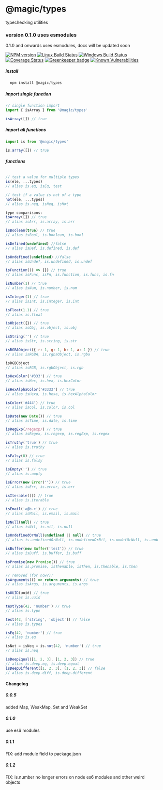# @magic/types

typechecking utilities

### version 0.1.0 uses esmodules
0.1.0 and onwards uses esmodules,
docs will be updated soon

[![NPM version][npm-image]][npm-url]
[![Linux Build Status][travis-image]][travis-url]
[![Windows Build Status][appveyor-image]][appveyor-url]
[![Coverage Status][coveralls-image]][coveralls-url]
[![Greenkeeper badge][greenkeeper-image]][greenkeeper-url]
[![Known Vulnerabilities][snyk-image]][snyk-url]

[npm-image]: https://img.shields.io/npm/v/@magic/types.svg
[npm-url]: https://www.npmjs.com/package/@magic/types
[travis-image]: https://api.travis-ci.org/magic/types.svg?branch=master
[travis-url]: https://travis-ci.org/magic/types
[appveyor-image]: https://img.shields.io/appveyor/ci/magic/types/master.svg
[appveyor-url]: https://ci.appveyor.com/project/magic/types/branch/master
[coveralls-image]: https://coveralls.io/repos/github/magic/types/badge.svg
[coveralls-url]: https://coveralls.io/github/magic/types
[greenkeeper-image]: https://badges.greenkeeper.io/magic/types.svg
[greenkeeper-url]: https://badges.greenkeeper.io/magic/types.svg
[snyk-image]: https://snyk.io/test/github/magic/types/badge.svg
[snyk-url]: https://snyk.io/test/github/magic/types

##### install
```javascript
  npm install @magic/types
```

##### import single function
```js
// single function import
import { isArray } from '@magic/types'

isArray([]) // true
```

##### import all functions
```javascript
import is from '@magic/types'

is.array([]) // true
```

##### functions
```javascript

// test a value for multiple types
is(ele, ...types)
// alias is.eq, isEq, test

// test if a value is not of a type
not(ele, ...types)
// alias is.neq, isNeq, isNot

type comparisons:
isArray([]) // true
// alias isArr, is.array, is.arr

isBoolean(true) // true
// alias isBool, is.boolean, is.bool

isDefined(undefined) //false
// alias isDef, is.defined, is.def

isUndefined(undefined) //false
// alias isUndef, is.undefined, is.undef

isFunction(() => {}) // true
// alias isFunc, isFn, is.function, is.func, is.fn

isNumber(1) // true
// alias isNum, is.number, is.num

isInteger(1) // true
// alias isInt, is.integer, is.int

isFloat(1.1) // true
// alias is.float

isObject({}) // true
// alias isObj, is.object, is.obj

isString('') // true
// alias isStr, is.string, is.str

isRGBAObject({ r: 1, g: 1, b: 1, a: 1 }) // true
// alias isRGBA, is.rgbaObject, is.rgba

isRGBObject
// alias isRGB, is.rgbObject, is.rgb

isHexColor('#333') // true
// alias isHex, is.hex, is.hexColor

isHexAlphaColor('#3333') // true
// alias isHexa, is.hexa, is.hexAlphaColor

isColor('#444') // true
// alias isCol, is.color, is.col

isDate(new Date()) // true
// alias isTime, is.date, is.time

isRegExp(/regexp/) // true
// alias isRegex, is.regexp, is.regExp, is.regex

isTruthy('true') // true
// alias is.truthy

isFalsy(0) // true
// alias is.falsy

isEmpty('') // true
// alias is.empty

isError(new Error('')) // true
// alias isErr, is.error, is.err

isIterable([]) // true
// alias is.iterable

isEmail('a@b.c') // true
// alias isMail, is.email, is.mail

isNull(null) // true
// alias isNil, is.nil, is.null

isUndefinedOrNull(undefined || null) // true
// alias is.undefinedOrNull, is.undefinedOrNil, is.undefOrNull, is.undefOrNil

isBuffer(new Buffer('test')) // true
// alias isBuff, is.buffer, is.buff

isPromise(new Promise()) // true
// alias is.promise, isThenable, isThen, is.thenable, is.then

// removed (for now?)!
isArguments(() => return arguments) // true
// alias isArgs, is.arguments, is.args

isUUID(uuid) // true
// alias is.uuid

testType(42, 'number') // true
// alias is.type

test(42, ['string', 'object']) // false
// alias is.types

isEq(42, 'number') // true
// alias is.eq

isNot = isNeq = is.not(42, 'number') // true
// alias is.neq

isDeepEqual([1, 2, 3], [1, 2, 3]) // true
// alias is.deep.eq, is.deep.equal
isDeepDifferent([1, 2, 3], [1, 2, 3]) // false
// alias is.deep.diff, is.deep.different
```


#### Changelog

##### 0.0.5
added Map, WeakMap, Set and WeakSet

##### 0.1.0
use es6 modules

##### 0.1.1
FIX: add module field to package.json

##### 0.1.2
FIX: is.number no longer errors on node es6 modules and other weird objects
